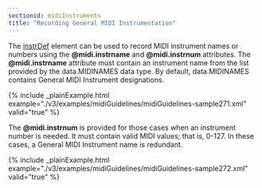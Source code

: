 ```yaml
---
sectionid: midiInstruments
title: "Recording General MIDI Instrumentation"
---
```




The <a class="link_odd_elementSpec" href="/v3/elements/instrDef">instrDef</a> element can be used to record MIDI instrument names or
numbers using the **@midi.instrname** and **@midi.instrnum** attributes. The
**@midi.instrname** attribute must contain an instrument name from the list provided
by the data.MIDINAMES data type. By default, data.MIDINAMES contains General MIDI
Instrument
designations.

{% include _plainExample.html example="./v3/examples/midiGuidelines/midiGuidelines-sample271.xml" valid="true" %}

The **@midi.instrnum** is provided for those cases when an instrument number is needed.
It must contain valid MIDI values; that is, 0-127. In these cases, a General MIDI
Instrument
name is redundant.

{% include _plainExample.html example="./v3/examples/midiGuidelines/midiGuidelines-sample272.xml" valid="true" %}

